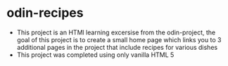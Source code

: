 # odin-recipes

- This project is an HTMl learning excersise from the odin-project, the goal of this project is to create a small home page which links you to 3 additional pages in the project that include recipes for various dishes
- This project was completed using only vanilla HTML 5
